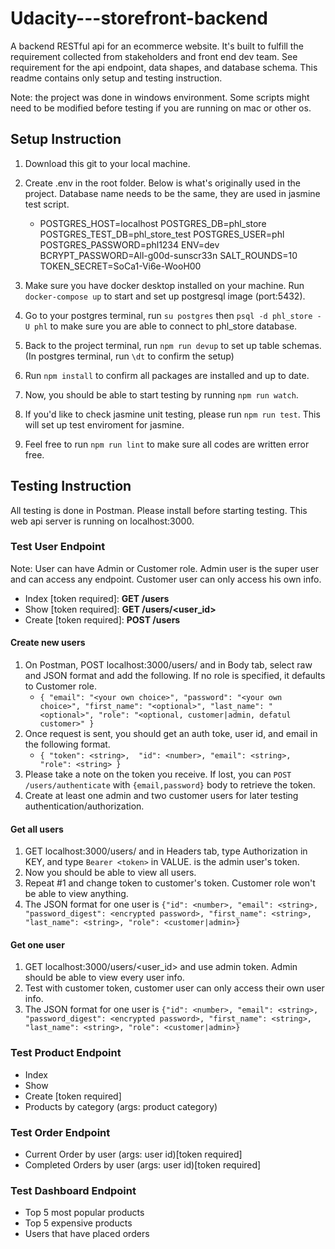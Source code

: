 # Udacity---storefront-backend
 
A backend RESTful api for an ecommerce website. It's built to fulfill the requirement collected from stakeholders and front end dev team. See requirement for the api endpoint, data shapes, and database schema. This readme contains only setup and testing instruction.

Note: the project was done in windows environment. Some scripts might need to be modified before testing if you are running on mac or other os.

## Setup Instruction
1. Download this git to your local machine.
2. Create .env in the root folder. Below is what's originally used in the project. Database name needs to be the same, they are used in jasmine test script.
   - POSTGRES_HOST=localhost
POSTGRES_DB=phl_store
POSTGRES_TEST_DB=phl_store_test
POSTGRES_USER=phl
POSTGRES_PASSWORD=phl1234
ENV=dev
BCRYPT_PASSWORD=All-g00d-sunscr33n
SALT_ROUNDS=10
TOKEN_SECRET=SoCa1-Vi6e-WooH00

3. Make sure you have docker desktop installed on your machine. Run `docker-compose up` to start and set up postgresql image (port:5432).
4. Go to your postgres terminal, run `su postgres` then `psql -d phl_store -U phl` to make sure you are able to connect to phl_store database.
5. Back to the project terminal, run `npm run devup` to set up table schemas. (In postgres terminal, run `\dt` to confirm the setup)
6. Run `npm install` to confirm all packages are installed and up to date.
6. Now, you should be able to start testing by running `npm run watch`.
7. If you'd like to check jasmine unit testing, please run `npm run test`. This will set up test enviroment for jasmine.
8. Feel free to run `npm run lint` to make sure all codes are written error free. 

## Testing Instruction
All testing is done in Postman. Please install before starting testing. This web api server is running on localhost:3000.
### Test User Endpoint
Note: User can have Admin or Customer role. Admin user is the super user and can access any endpoint. Customer user can only access his own info.
- Index [token required]: **GET /users**
- Show [token required]: **GET /users/<user_id>**
- Create [token required]: **POST /users**

#### Create new users
1. On Postman, POST localhost:3000/users/ and in Body tab, select raw and JSON format and add the following. If no role is specified, it defaults to Customer role.
   - `{
  "email": "<your own choice>",
  "password": "<your own choice>",
  "first_name": "<optional>",
  "last_name": "<optional>",
  "role": "<optional, customer|admin, defatul customer>"
}`
2. Once request is sent, you should get an auth toke, user id, and email in the following format.
   - `{
    "token": <string>, 
    "id": <number>,
    "email": <string>,
    "role": <string>
}`
3. Please take a note on the token you receive. If lost, you can `POST /users/authenticate` with `{email,password}` body to retrieve the token.
4. Create at least one admin and two customer users for later testing authentication/authorization.

#### Get all users
1. GET localhost:3000/users/ and in Headers tab, type Authorization in KEY, and type `Bearer <token>` in VALUE. <token> is the admin user's token.
2. Now you should be able to view all users.
3. Repeat #1 and change token to customer's token. Customer role won't be able to view anything.
4. The JSON format for one user is `{"id": <number>,
        "email": <string>,
        "password_digest": <encrypted password>,
        "first_name": <string>,
        "last_name": <string>,
        "role": <customer|admin>}`

#### Get one user
1. GET localhost:3000/users/<user_id> and use admin token. Admin should be able to view every user info.
2. Test with customer token, customer user can only access their own user info.
3. The JSON format for one user is `{"id": <number>,
        "email": <string>,
        "password_digest": <encrypted password>,
        "first_name": <string>,
        "last_name": <string>,
        "role": <customer|admin>}` 

### Test Product Endpoint
- Index
- Show
- Create [token required]
- Products by category (args: product category)
### Test Order Endpoint
- Current Order by user (args: user id)[token required]
- Completed Orders by user (args: user id)[token required]
### Test Dashboard Endpoint
- Top 5 most popular products
- Top 5 expensive products
- Users that have placed orders

